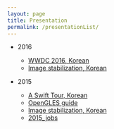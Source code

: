 ```yaml
---
layout: page
title: Presentation
permalink: /presentationList/
---
```

* 2016
    * [WWDC 2016, Korean](http://jsharp83.github.io/presentation/wwdc_2016_media.html)
    * [Image stabilization, Korean](http://d2.naver.com/helloworld/1994807)

* 2015
    * [A Swift Tour, Korean](http://jsharp83.github.io/presentation/SwiftTour.html)
    * [OpenGLES guide](http://jsharp83.github.io/presentation/OpenGLES.html)
    * [Image stabilization, Korean](http://jsharp83.github.io/presentation/ImageStabilization.html)
    * [2015_jobs](http://jsharp83.github.io/presentation/jobs_2015.html)